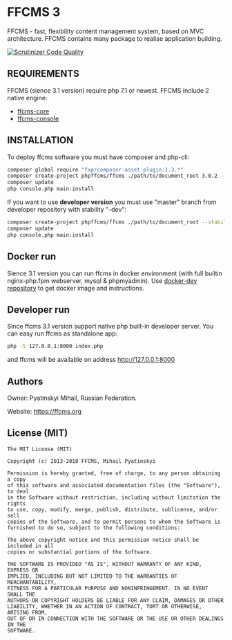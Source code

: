 # FFCMS 3
FFCMS - fast, flexibility content management system, based on MVC architecture. FFCMS contains many package to realise application building. 

[![Scrutinizer Code Quality](https://scrutinizer-ci.com/g/phpffcms/ffcms/badges/quality-score.png?b=master)](https://scrutinizer-ci.com/g/phpffcms/ffcms/?branch=master)

REQUIREMENTS
------------
FFCMS (sience 3.1 version) require php 7.1 or newest. FFCMS include 2 native engine:
  * [ffcms-core](https://github.com/phpffcms/ffcms-core)
  * [ffcms-console](https://github.com/phpffcms/ffcms-console)

INSTALLATION
------------
To deploy ffcms software you must have composer and php-cli:
```bash
composer global require "fxp/composer-asset-plugin:1.3.*"
composer create-project phpffcms/ffcms ./path/to/document_root 3.0.2 --keep-vcs --prefer-dist
composer update
php console.php main:install
```

If you want to use **developer version** you must use "master" branch from developer repository with stability "-dev":
```bash
composer create-project phpffcms/ffcms ./path/to/document_root --stability="dev" --keep-vcs --prefer-dist
composer update
php console.php main:install
```

Docker run
------------
Sience 3.1 version you can run ffcms in docker environment (with full builtin nginx-php.fpm webserver, mysql & phpmyadmin). Use [docker-dev repository](https://github.com/phpffcms/docker-dev) to get docker image and instructions.


Developer run
------------
Since ffcms 3.1 version support native php built-in developer server. You can easy run ffcms as standalone app:
```bash
php -S 127.0.0.1:8000 index.php
```
and ffcms will be available on address http://127.0.0.1:8000


Authors
------------
Owner: Pyatinskyi Mihail, Russian Federation.

Website: https://ffcms.org

License (MIT)
------------
```
The MIT License (MIT)

Copyright (c) 2013-2018 FFCMS, Mihail Pyatinskyi

Permission is hereby granted, free of charge, to any person obtaining a copy
of this software and associated documentation files (the "Software"), to deal
in the Software without restriction, including without limitation the rights
to use, copy, modify, merge, publish, distribute, sublicense, and/or sell
copies of the Software, and to permit persons to whom the Software is
furnished to do so, subject to the following conditions:

The above copyright notice and this permission notice shall be included in all
copies or substantial portions of the Software.

THE SOFTWARE IS PROVIDED "AS IS", WITHOUT WARRANTY OF ANY KIND, EXPRESS OR
IMPLIED, INCLUDING BUT NOT LIMITED TO THE WARRANTIES OF MERCHANTABILITY,
FITNESS FOR A PARTICULAR PURPOSE AND NONINFRINGEMENT. IN NO EVENT SHALL THE
AUTHORS OR COPYRIGHT HOLDERS BE LIABLE FOR ANY CLAIM, DAMAGES OR OTHER
LIABILITY, WHETHER IN AN ACTION OF CONTRACT, TORT OR OTHERWISE, ARISING FROM,
OUT OF OR IN CONNECTION WITH THE SOFTWARE OR THE USE OR OTHER DEALINGS IN THE
SOFTWARE.
```

